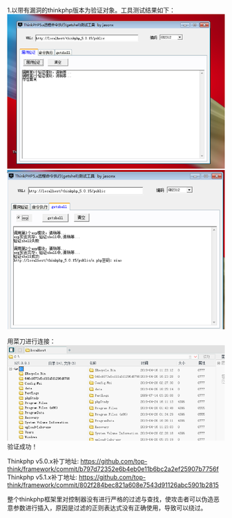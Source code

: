 1.以带有漏洞的thinkphp版本为验证对象。工具测试结果如下：
![iamge](https://github.com/littlebin404/Thinkphp5.x-/blob/master/images/1.png)
![iamge](https://github.com/littlebin404/Thinkphp5.x-/blob/master/images/2.png)


用菜刀进行连接：
![iamge](https://github.com/littlebin404/Thinkphp5.x-/blob/master/images/3.png)
验证成功！

Thinkphp v5.0.x补丁地址: https://github.com/top-think/framework/commit/b797d72352e6b4eb0e11b6bc2a2ef25907b7756f
Thinkphp v5.1.x补丁地址: https://github.com/top-think/framework/commit/802f284bec821a608e7543d91126abc5901b2815

整个thinkphp框架里对控制器没有进行严格的过滤与查找，使攻击者可以伪造恶意参数进行插入，原因是过滤的正则表达式没有正确使用，导致可以绕过。

